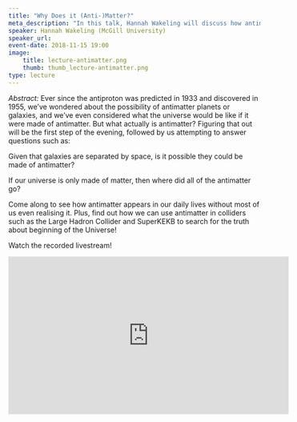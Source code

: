 ```yaml
---
title: "Why Does it (Anti-)Matter?"
meta_description: "In this talk, Hannah Wakeling will discuss how antimatter appears in our daily lives without most of us even realising it. Plus, find out how we can use antimatter in colliders such as the Large Hadron Collider and SuperKEKB to search for the truth about beginning of the Universe!"
speaker: Hannah Wakeling (McGill University)
speaker_url: 
event-date: 2018-11-15 19:00
image:
    title: lecture-antimatter.png
    thumb: thumb_lecture-antimatter.png
type: lecture
---
```

*Abstract:*
Ever since the antiproton was predicted in 1933 and discovered in 1955, we’ve wondered about the possibility of antimatter planets or galaxies, and we’ve even considered what the universe would be like if it were made of antimatter. But what actually is antimatter? Figuring that out will be the first step of the evening, followed by us attempting to answer questions such as:

Given that galaxies are separated by space, is it possible they could be made of antimatter?

If our universe is only made of matter, then where did all of the antimatter go?

Come along to see how antimatter appears in our daily lives without most of us even realising it. Plus, find out how we can use antimatter in colliders such as the Large Hadron Collider and SuperKEKB to search for the truth about beginning of the Universe!

Watch the recorded livestream!
<br/>
<iframe width="560" height="315" src="https://www.youtube.com/embed/81F064ZCGhE" frameborder="0" allow="encrypted-media" allowfullscreen></iframe>
